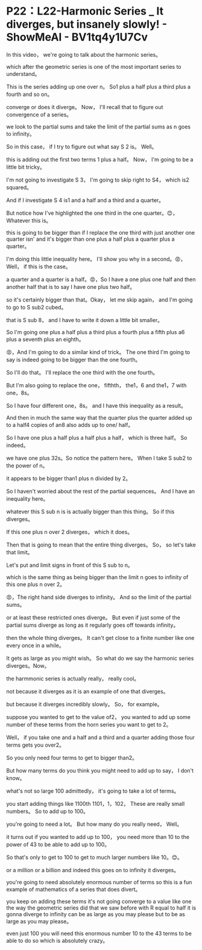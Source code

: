 # P22：L22-Harmonic Series _ It diverges, but insanely slowly! - ShowMeAI - BV1tq4y1U7Cv

In this video， we're going to talk about the harmonic series。

 which after the geometric series is one of the most important series to understand。

 This is the series adding up one over n。 So1 plus a half plus a third plus a fourth and so on。

 converge or does it diverge。 Now， I'll recall that to figure out convergence of a series。

 we look to the partial sums and take the limit of the partial sums as n goes to infinity。

 So in this case， if I try to figure out what say S 2 is。 Well。

 this is adding out the first two terms 1 plus a half。 Now， I'm going to be a little bit tricky。

 I'm not going to investigate S 3， I'm going to skip right to S4， which is2 squared。

 And if I investigate S 4 is1 and a half and a third and a quarter。

 But notice how I've highlighted the one third in the one quarter。😊，Whatever this is。

 this is going to be bigger than if I replace the one third with just another one quarter isn' and it's bigger than one plus a half plus a quarter plus a quarter。

 I'm doing this little inequality here。 I'll show you why in a second。😡，Well， if this is the case。

 a quarter and a quarter is a half。😡，So I have a one plus one half and then another half that is to say I have one plus two half。

 so it's certainly bigger than that。Okay， let me skip again， and I'm going to go to S sub2 cubed。

 that is S sub 8， and I have to write it down a little bit smaller。

 So I'm going one plus a half plus a third plus a fourth plus a fifth plus a6 plus a seventh plus an eighth。

😡，And I'm going to do a similar kind of trick。 The one third I'm going to say is indeed going to be bigger than the one fourth。

 So I'll do that。 I'll replace the one third with the one fourth。

 But I'm also going to replace the one， fifthth， the1，6 and the1，7 with  one，8s。

 So I have four different one，8s。 and I have this inequality as a result。

 And then in much the same way that the quarter plus the quarter added up to a half4 copies of an8 also adds up to one/ half。

 So I have one plus a half plus a half plus a half， which is three half。 So indeed。

 we have one plus 32s。So notice the pattern here。 When I take S sub2 to the power of n。

 it appears to be bigger than1 plus n divided by 2。

 So I haven't worried about the rest of the partial sequences。 And I have an inequality here。

 whatever this S sub n is is actually bigger than this thing。 So if this diverges。

 If this one plus n over 2 diverges， which it does。

 Then that is going to mean that the entire thing diverges。 So， so let's take that limit。

 Let's put and limit signs in front of this S sub to n。

 which is the same thing as being bigger than the limit n goes to infinity of this one plus n over 2。

😡，The right hand side diverges to infinity。 And so the limit of the partial sums。

 or at least these restricted ones diverge。 But even if just some of the partial sums diverge as long as it regularly goes off towards infinity。

 then the whole thing diverges。 It can't get close to a finite number like one every once in a while。

 It gets as large as you might wish。 So what do we say the harmonic series diverges。Now。

 the harmmonic series is actually really， really cool。

 not because it diverges as it is an example of one that diverges。

 but because it diverges incredibly slowly。 So， for example。

 suppose you wanted to get to the value of2， you wanted to add up some number of these terms from the horn series you want to get to 2。

 Well， if you take  one and a half and a third and a quarter adding those four terms gets you over2。

 So you only need four terms to get to bigger than2。

 But how many terms do you think you might need to add up to say， I don't know。

 what's not so large 100 admittedly， it's going to take a lot of terms。

 you start adding things like 1100th 1101，1，102， These are really small numbers。 So to add up to 100。

 you're going to need a lot。 But how many do you really need， Well。

 it turns out if you wanted to add up to 100， you need more than 10 to the power of 43 to be able to add up to 100。

 So that's only to get to 100 to get to much larger numbers like 10。😊。

or a million or a billion and indeed this goes on to infinity it diverges。

 you're going to need absolutely enormous number of terms so this is a fun example of mathematics of a series that does divert。

 you keep on adding these terms it's not going converge to a value like one the way the geometric series did that we saw before with R equal to half it is gonna diverge to infinity can be as large as you may please but to be as large as you may please。

 even just 100 you will need this enormous number 10 to the 43 terms to be able to do so which is absolutely crazy。

